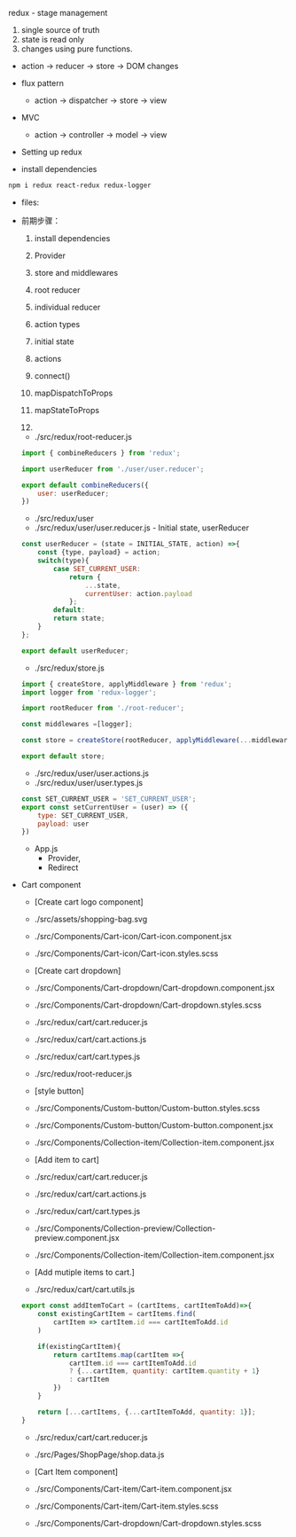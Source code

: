 redux - stage management

1. single source of truth
2. state is read only
3. changes using pure functions. 

- action -> reducer -> store -> DOM changes

- flux pattern 
    - action -> dispatcher -> store -> view

- MVC
    - action -> controller -> model -> view


- Setting up redux

- install dependencies

```bash
npm i redux react-redux redux-logger
```

- files:

- 前期步骤：
    1. install dependencies
    2. Provider
    3. store and middlewares
    4. root reducer
    5. individual reducer
    6. action types
    7. initial state
    8. actions

    9. connect()
    10. mapDispatchToProps
    11. mapStateToProps
    12. 

    - ./src/redux/root-reducer.js
    ```js
    import { combineReducers } from 'redux';

    import userReducer from './user/user.reducer';

    export default combineReducers({
        user: userReducer;
    })
    ```
    - ./src/redux/user
    - ./src/redux/user/user.reducer.js - Initial state, userReducer

    ```js
    const userReducer = (state = INITIAL_STATE, action) =>{
        const {type, payload} = action;
        switch(type){
            case SET_CURRENT_USER:
                return {
                    ...state,
                    currentUser: action.payload
                };
            default:
            return state;
        }
    };

    export default userReducer;
    ```

    - ./src/redux/store.js

    ```js
    import { createStore, applyMiddleware } from 'redux';
    import logger from 'redux-logger';

    import rootReducer from './root-reducer';

    const middlewares =[logger];

    const store = createStore(rootReducer, applyMiddleware(...middlewares));

    export default store;
    ```

    - ./src/redux/user/user.actions.js
    - ./src/redux/user/user.types.js

    ```js
    const SET_CURRENT_USER = 'SET_CURRENT_USER';
    export const setCurrentUser = (user) => ({
        type: SET_CURRENT_USER,
        payload: user
    })
    ```

    - App.js
        - Provider, <react-redux>
        - Redirect

- Cart component

    - [Create cart logo component]
    - ./src/assets/shopping-bag.svg
    - ./src/Components/Cart-icon/Cart-icon.component.jsx
    - ./src/Components/Cart-icon/Cart-icon.styles.scss

    - [Create cart dropdown]
    - ./src/Components/Cart-dropdown/Cart-dropdown.component.jsx
    - ./src/Components/Cart-dropdown/Cart-dropdown.styles.scss
    - ./src/redux/cart/cart.reducer.js
    - ./src/redux/cart/cart.actions.js
    - ./src/redux/cart/cart.types.js
    - ./src/redux/root-reducer.js

    - [style button]
    - ./src/Components/Custom-button/Custom-button.styles.scss
    - ./src/Components/Custom-button/Custom-button.component.jsx
    - ./src/Components/Collection-item/Collection-item.component.jsx

    - [Add item to cart]
    - ./src/redux/cart/cart.reducer.js
    - ./src/redux/cart/cart.actions.js
    - ./src/redux/cart/cart.types.js
    - ./src/Components/Collection-preview/Collection-preview.component.jsx
    - ./src/Components/Collection-item/Collection-item.component.jsx

    - [Add mutiple items to cart.]
    - ./src/redux/cart/cart.utils.js
    ```js
    export const addItemToCart = (cartItems, cartItemToAdd)=>{
        const existingCartItem = cartItems.find(
            cartItem => cartItem.id === cartItemToAdd.id
        )

        if(existingCartItem){
            return cartItems.map(cartItem =>{
                cartItem.id === cartItemToAdd.id
                ? {...cartItem, quantity: cartItem.quantity + 1}
                : cartItem
            })
        }

        return [...cartItems, {...cartItemToAdd, quantity: 1}];
    }
    ```

    - ./src/redux/cart/cart.reducer.js
    - ./src/Pages/ShopPage/shop.data.js <replace with new data>

    - [Cart Item component]
    - ./src/Components/Cart-item/Cart-item.component.jsx
    - ./src/Components/Cart-item/Cart-item.styles.scss
    - ./src/Components/Cart-dropdown/Cart-dropdown.styles.scss
